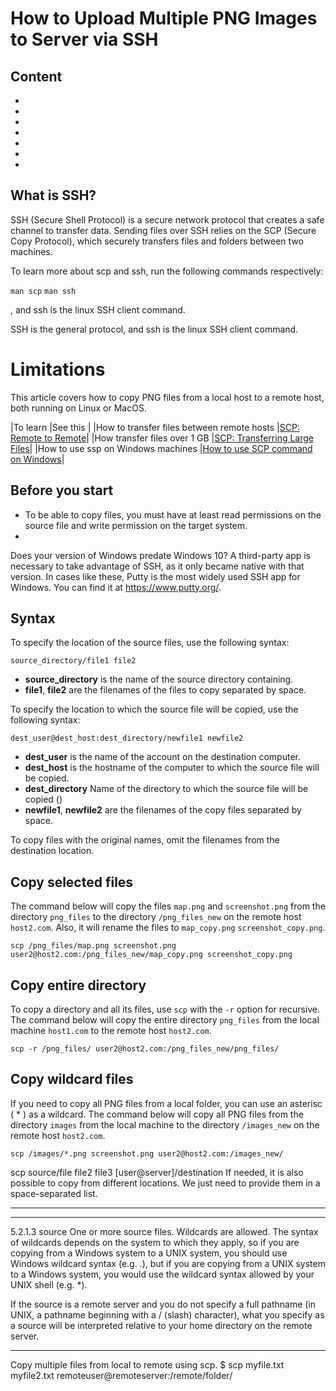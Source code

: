 # How to Upload Multiple PNG Images to Server via SSH

## Content

- 
-
-
-
-
-
-

## What is SSH?

SSH (Secure Shell Protocol) is a secure network protocol that creates a safe channel to transfer data. Sending files over SSH relies on the SCP (Secure Copy Protocol), which securely transfers files and folders between two machines.

To learn more about scp and ssh, run the following commands respectively:

`man scp`
`man ssh`


, and ssh is the linux SSH client command.

SSH is the general protocol, and ssh is the linux SSH client command.

# Limitations

This article covers how to copy PNG files from a local host to a remote host, both running on Linux or MacOS.

|To learn                                   |See this   |
|How to transfer files between remote hosts |[SCP: Remote to Remote](https://www.google.ru/search?q=SCP+remote+to+remote)|
|How transfer files over 1 GB               |[SCP: Transferring Large Files](https://unix.stackexchange.com/questions/190537/transferring-large-8-gb-files-over-ssh)|
|How to use ssp on Windows machines         |[How to use SCP command on Windows](https://success.tanaza.com/s/article/How-to-use-SCP-command-on-Windows)|


## Before you start

- To be able to copy files, you must have at least read permissions on the source file and write permission on the target system.
- 


Does your version of Windows predate Windows 10? A third-party app is necessary to take advantage of SSH, as it only became native with that version. In cases like these, Putty is the most widely used SSH app for Windows. You can find it at https://www.putty.org/.


## Syntax

To specify the location of the source files, use the following syntax:

`source_directory/file1 file2`

- **source_directory** is the name of the source directory containing.
- **file1**, **file2** are the filenames of the files to copy separated by space.

To specify the location to which the source file will be copied, use the following syntax:

`dest_user@dest_host:dest_directory/newfile1 newfile2`

- **dest_user** is the name of the account on the destination computer.
- **dest_host** is the hostname of the computer to which the source file will be copied.
- **dest_directory** Name of the directory to which the source file will be copied ()
- **newfile1**, **newfile2** are the filenames of the copy files separated by space.

To copy files with the original names, omit the filenames from the destination location.


## Copy selected files

The command below will copy the files `map.png` and `screenshot.png` from the directory `png_files` to the directory `/png_files_new` on the remote host `host2.com`. Also, it will rename the files to `map_copy.png` `screenshot_copy.png`.

`scp /png_files/map.png screenshot.png user2@host2.com:/png_files_new/map_copy.png screenshot_copy.png`

## Copy entire directory

To copy a directory and all its files, use `scp` with the `-r` option for recursive. The command below will copy the entire directory `png_files` from the local machine `host1.com` to the remote host `host2.com`.

`scp -r /png_files/ user2@host2.com:/png_files_new/png_files/`

## Copy wildcard files

If you need to copy all PNG files from a local folder, you can use an asterisc ( * ) as a wildcard. The command below will copy all PNG files from the directory `images` from the local machine to the directory `/images_new` on the remote host `host2.com`.

`scp /images/*.png screenshot.png user2@host2.com:/images_new/`








scp source/file file2 file3 [user@server]/destination
If needed, it is also possible to copy from different locations. We just need to provide them in a space-separated list.

-------------


---------

5.2.1.3 source
One or more source files. Wildcards are allowed. The syntax of wildcards depends on the system to which they apply, so if you are copying from a Windows system to a UNIX system, you should use Windows wildcard syntax (e.g. *.*), but if you are copying from a UNIX system to a Windows system, you would use the wildcard syntax allowed by your UNIX shell (e.g. *).

If the source is a remote server and you do not specify a full pathname (in UNIX, a pathname beginning with a / (slash) character), what you specify as a source will be interpreted relative to your home directory on the remote server.

-----------

Copy multiple files from local to remote using scp.
$ scp myfile.txt myfile2.txt remoteuser@remoteserver:/remote/folder/

